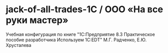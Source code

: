 # jack-of-all-trades-1C / ООО «На все руки мастер»

Учебная конфигурация по книге "1C:Предприятие 8.3 Практическое пособие разработчика Используем 1C:EDT" М.Г. Радченко, Е.Ю. Хрусталева
